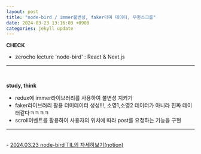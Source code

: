 ```yaml
---
layout: post
title: "node-bird / immer불변성, faker더미 데이터, 무한스크롤"
date: 2024-03-23 13:16:03 +0900
categories: jekyll update
---
```


<b>CHECK</b>

- zerocho lecture 'node-bird' : React & Next.js
  <br>

---

<br>

<b> study, think </b>

- redux에 immer라이브러리를 사용하여 불변성 지키기
- faker라이브러리 활용 더미데이터 생성!!!, 소영1,소영2 데이터가 아니라 진짜 데이터같다ㅋㅋㅋㅋ
- scroll이벤트를 활용하여 사용자의 위치에 따라 post를 요청하는 기능을 구현
  <br>

---

<br>
- <a href='https://www.notion.so/fun-blog/immer-dummydata-faker-66388a2f0c734408a900ea30c397fc98' target="_blank" rel="noreferrer noopener">2024.03.23 node-bird TIL의 자세히보기(notion)</a>
